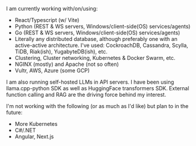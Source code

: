 I am currently working with/on/using:
- React/Typescript (w/ Vite)
- Python (REST & WS servers, Windows/client-side(OS) services/agents)
- Go (REST & WS servers, Windows/client-side(OS) services/agents)
- Literally any distributed database, although preferably one with an active-active architecture. I've used: CockroachDB, Cassandra, Scylla, TiDB, Riak(ish), YugabyteDB(ish), etc.
- Clustering, Cluster networking, Kubernetes & Docker Swarm, etc.
- NGINX (mostly) and Apache (not so often)
- Vultr, AWS, Azure (some GCP)

I am also running self-hosted LLMs in API servers. I have been using llama.cpp-python SDK as well as HuggingFace transformers SDK. External function calling and RAG are the driving force behind my interest.

I'm not working with the following (or as much as I'd like) but plan to in the future:
- More Kubernetes
- C#/.NET
- Angular, Next.js

